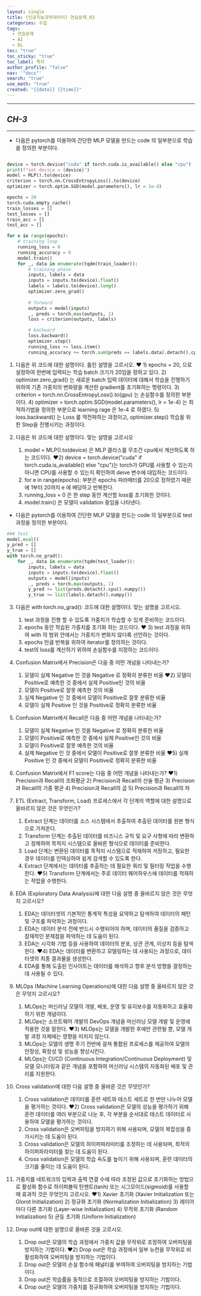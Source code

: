 ```yaml
---
layout: single
title: (인공지능과빅데이터) 연습문제_03
categories: 수업
tags:
  - 연습문제
  - AI
  - DL
toc: "true"
toc_sticky: "true"
toc_label: 목차
author_profile: "false"
nav: '"docs"'
search: "true"
use_math: "true"
created: "{{date}} {{time}}"
---
```

---
## *CH-3*
---

- 다음은 pytorch를 이용하여 간단한 MLP 모델을 만드는 code 의 일부분으로 학습을 정의한 부분이다. 
```python

device = torch.device("cuda" if torch.cuda.is_available() else "cpu")
print(f"set device = {device}")
model = MLP().to(device) 
criterion = torch.nn.CrossEntropyLoss().to(device) 
optimizer = torch.optim.SGD(model.parameters(), lr = 1e-4)

epochs = 20
torch.cuda.empty_cache()    
train_losses = []
test_losses = []
train_acc = []
test_acc = []

for e in range(epochs):
    # training loop
    running_loss = 0       
    running_accuracy = 0 
    model.train()
    for _, data in enumerate(tqdm(train_loader)):
        # training phase            
        inputs, labels = data
        inputs = inputs.to(device).float()
        labels = labels.to(device).long()
        optimizer.zero_grad() 
        
        # forward        
        outputs = model(inputs)
        _, preds = torch.max(outputs, 1)
        loss = criterion(outputs, labels)            

        # backward
        loss.backward()
        optimizer.step()
        running_loss += loss.item()
        running_accuracy += torch.sum(preds == labels.data).detach().cpu().numpy()/inputs.size(0)
```

1.  다음은 위 코드에 대한 설명이다. 틀린 설명을 고르시오.
	❤️ 1) epochs = 20, 으로 설정하여 한번에 입력되는 학습 batch 크기가 20임을 정하고 있다.
	2) optimizer.zero_grad() 는 새로운 batch 입력 데이터에 대해서 학습을 진행하기 위하여  기존 가중치의 변화량을 계산한 gradient를 초기화하는 명령이다.
	3) criterion = torch.nn.CrossEntropyLoss().to(gpu) 는 손실함수를 정의한 부분이다.
	4) optimizer = torch.optim.SGD(model.parameters(), lr = 1e-4) 는 최적하기법을 정의한 부분으로 learning rage 은 1e-4 로 하였다.
	5) loss.backward() 는 Loss 를 역전파하는 과정이고, optimizer.step() 학습을 위한 Step을 진행시키는 과정이다.

2. 다음은 위 코드에 대한 설명이다. 맞는 설명을 고르시오
	1) model = MLP().to(device)  은 MLP 클라스를 무조건 cpu에서 계산하도록 하는 코드이다.
	❤️2) device = torch.device("cuda" if torch.cuda.is_available() else "cpu")는 torch가 GPU를 사용할 수 있는지 아니면 CPU를 사용할 수 있는지 확인하여 deive 변수에 대입하는 코드이다.
	3) for e in range(epochs): 부분은 epochs 파라메터를 20으로 정하였기 때문에 1부터 20까지 e 에 배당하고 반복한다.
	4) running_loss = 0  은  한 step 동안 계산할 loss를 초기화한 것이다.
	5) model.train() 은 모델이 validation 중임을 나타낸다.

- 다음은 pytorch를 이용하여 간단한 MLP 모델을 만드는 code 의 일부분으로 test 과정을 정의한 부분이다. 
```python
### Test 
model.eval() 
y_pred = [] 
y_true = [] 
with torch.no_grad(): 
	for _, data in enumerate(tqdm(test_loader)): 
		inputs, labels = data 
		inputs = inputs.to(device).float() 
		outputs = model(inputs) 
		_, preds = torch.max(outputs, 1) 
		y_pred += list(preds.detach().cpu().numpy()) 
		y_true += list(labels.detach().numpy())
```

3.  다음은 with torch.no_grad():  코드에 대한 설명이다. 맞는 설명을 고르시오.
	1) test 과정을 진행 할 수 있도록 가중치가 학습할 수 있게 준비하는 코드이다.
	2) epochs 동안 학습된 가중치를 초기화 하는 코드이다.
	❤️ 3)  test 과정을 위하여 with 의 범위 안에서는 가중치가 변화지 않다록 선언하는 것이다. 
	4) epochs 만큼 반복을 위하여 iterator를 정의하는 것이다.
	5) test의 loss를 계산하기 위하여 손실함수를 지정하는 코드이다.

4. Confusion Matrix에서 Precision은 다음 중 어떤 개념을 나타내는가? 
	1) 모델이 실제 Negative 인 것을 Negative 로 정확히 분류한 비율 
	❤️2) 모델이 Positive로 예측한 것 중에서 실제 Positive인 것의 비율 
	3) 모델이 Positive로 잘못 예측한 것의 비율 
	4) 실제 Negative 인 것 중에서 모델이 Positive로 잘못 분류한 비율 
	5) 모델이 실제 Positive 인 것을 Positive로 정확히 분류한 비율

5. Confusion Matrix에서 Recall은 다음 중 어떤 개념을 나타내는가? 
	1) 모델이 실제 Negative 인 것을 Negative 로 정확히 분류한 비율 
	2) 모델이 Positive로 예측한 것 중에서 실제 Positive인 것의 비율 
	3) 모델이 Positive로 잘못 예측한 것의 비율 
	4) 실제 Negative 인 것 중에서 모델이 Positive로 잘못 분류한 비율 
	❤️5) 실제 Positive 인 것 중에서 모델이 Positive로 정확히 분류한 비율
	
6. Confusion Matrix에서 F1 score는 다음 중 어떤 개념을 나타내는가? 
	 ❤️1) Precision과 Recall의 조화평균 
	 2) Precision과 Recall의 산술 평균 
	 3) Precision과 Recall의 가중 평균 
	 4) Precision과 Recall의 곱 
	 5) Precision과 Recall의 차

7. ETL (Extract, Transform, Load) 프로세스에서 각 단계의 역할에 대한 설명으로 올바르지 않은 것은 무엇인가?
	1) Extract 단계는 데이터를 소스 시스템에서 추출하여 추출된 데이터를 원본 형식으로 가져온다.
	2) Transform 단계는 추출된 데이터를 비즈니스 규칙 및 요구 사항에 따라 변환하고 정제하여 목적지 시스템으로 올바른 형식으로 데이터를 준비한다.
	3) Load 단계는 변환된 데이터를 목적지 시스템으로 적재하여 저장하고, 필요한 경우 데이터를 인덱싱하여 쉽게 검색할 수 있도록 한다.
	4) Extract 단계에서는 데이터를 추출하는 데 필요한 쿼리 및 필터링 작업을 수행한다.
	❤️5) Transform 단계에서는 주로 데이터 웨어하우스에 데이터를 적재하는 작업을 수행한다.

8. EDA (Exploratory Data Analysis)에 대한 다음 설명 중 올바르지 않은 것은 무엇지 고르시오?
	1) EDA는 데이터셋의 기본적인 통계적 특성을 요약하고 탐색하여 데이터의 패턴 및 구조를 파악하는 과정이다.
	2) EDA는 데이터 분석 전에 반드시 수행되어야 하며, 데이터의 품질을 검증하고 잠재적인 문제점을 파악하는 데 도움이 된다.
	3) EDA는 시각화 기법 등을 사용하여 데이터의 분포, 상관 관계, 이상치 등을 탐색한다.
	❤️4)  EDA는 데이터를 변환하고 모델링하는 데 사용되는 과정으로, 데이터셋의 최종 결과물을 생성한다.
	5) EDA를 통해 도출된 인사이트는 데이터를 해석하고 향후 분석 방향을 결정하는 데 사용될 수 있다.
9.  MLOps (Machine Learning Operations)에 대한 다음 설명 중 올바르지 않은 것은 무엇지 고르시오?
	1) MLOps는 머신러닝 모델의 개발, 배포, 운영 및 유지보수를 자동화하고 효율화하기 위한 개념이다.
	2)  MLOps는 소프트웨어 개발의 DevOps 개념을 머신러닝 모델 개발 및 운영에 적용한 것을 말한다.
	❤️3)  MLOps는 모델을 개발한 후에만 관련될 뿐, 모델 개발 과정 자체에는 영향을 미치지 않는다.
	4)  MLOps는 모델의 생명 주기 전반에 걸쳐 통합된 프로세스를 제공하여 모델의 안정성, 확장성 및 성능을 향상시킨다.
	5) MLOps는 CI/CD (Continuous Integration/Continuous Deployment) 및 모델 모니터링과 같은 개념을 포함하여 머신러닝 시스템의 자동화된 배포 및 관리를 지원한다.

10. Cross validation에 대한 다음 설명 중 올바른 것은 무엇인가?
	1) Cross validation은 데이터를 훈련 세트와 테스트 세트로 한 번만 나누어 모델을 평가하는 것이다.
	❤️2) Cross validation은 모델의 성능을 평가하기 위해 훈련 데이터를 여러 부분으로 나눈 후, 각 부분을 순서대로 테스트 데이터로 사용하여 모델을 평가하는 것이다.
	3) Cross validation은 오버피팅을 방지하기 위해 사용되며, 모델의 복잡성을 증가시키는 데 도움이 된다.
	4) Cross validation은 모델의 하이퍼파라미터를 조정하는 데 사용되며, 최적의 하이퍼파라미터를 찾는 데 도움이 된다.
	5) Cross validation은 모델의 학습 속도를 높이기 위해 사용되며, 훈련 데이터의 크기를 줄이는 데 도움이 된다.

11. 가중치를 네트워크의 입력과 출력 연결 수에 따라 조정된 값으로 초기화하는 방법으로 활성화 함수로 하이퍼볼릭 탄젠트(tanh) 또는 시그모이드(sigmoid)를 사용할 때 효과적 것은 무엇인지 고르시오.
	❤️1) Xavier 초기화 (Xavier Initialization 또는 Glorot Initialization)
	2) 정규화 초기화 (Normalization Initialization)
	3) 레이어마다 다른 초기화 (Layer-wise Initialization)
	4) 무작위 초기화 (Random Initialization)
	5) 균등 초기화 (Uniform Initialization)

12. Drop out에 대한 설명으로 올바른 것을 고르시오.
	1) Drop out은 모델의 학습 과정에서 가중치 값을 무작위로 조정하여 오버피팅을 방지하는 기법이다.
	❤️2) Drop out은 학습 과정에서 일부 뉴런을 무작위로 비활성화하여 오버피팅을 방지하는 기법이다.
	3) Drop out은 모델의 손실 함수에 패널티를 부여하여 오버피팅을 방지하는 기법이다.
	4) Drop out은 학습률을 동적으로 조절하여 오버피팅을 방지하는 기법이다.
	5) Drop out은 모델의 가중치를 정규화하여 오버피팅을 방지하는 기법이다. 